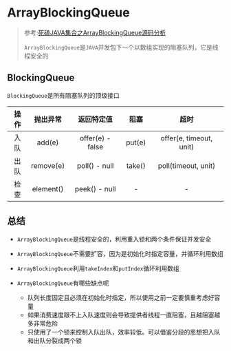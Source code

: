 # ArrayBlockingQueue

> 参考:[死磕JAVA集合之ArrayBlockingQueue源码分析](https://github.com/alan-tang-tt/yuan/blob/master/%E6%AD%BB%E7%A3%95%20java%E9%9B%86%E5%90%88%E7%B3%BB%E5%88%97/17.%E6%AD%BB%E7%A3%95%20java%E9%9B%86%E5%90%88%E4%B9%8BArrayBlockingQueue%E6%BA%90%E7%A0%81%E5%88%86%E6%9E%90.md)
>
> `ArrayBlockingQueue`是`JAVA`并发包下一个以数组实现的阻塞队列，它是线程安全的

## BlockingQueue

`BlockingQueue`是所有阻塞队列的顶级接口

| 操作 | 抛出异常  |    返回特定值    |  阻塞  |          超时           |
| :--: | :-------: | :--------------: | :----: | :---------------------: |
| 入队 |  add(e)   | offer(e) - false | put(e) | offer(e, timeout, unit) |
| 出队 | remove(e) |  poll() - null   | take() |   poll(timeout, unit)   |
| 检查 | element() |  peek() - null   |   -    |            -            |

## 总结

- `ArrayBlockingQueue`是线程安全的，利用重入锁和两个条件保证并发安全

- `ArrayBlockingQueue`不需要扩容，因为是初始化时指定容量，并循环利用数组

- `ArrayBlockingQueue`利用`takeIndex`和`putIndex`循环利用数组

- `ArrayBlockingQueue`有哪些缺点呢

  - 队列长度固定且必须在初始化时指定，所以使用之前一定要慎重考虑好容量
  - 如果消费速度跟不上入队速度则会导致提供者线程一直阻塞，且越阻塞越多非常危险
  - 只使用了一个锁来控制入队出队，效率较低。可以借鉴分段的思想把入队和出队分裂成两个锁
